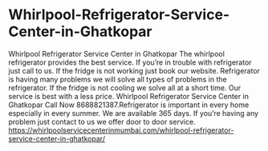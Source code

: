 # Whirlpool-Refrigerator-Service-Center-in-Ghatkopar
Whirlpool Refrigerator Service Center in Ghatkopar The whirlpool refrigerator provides the best service. If you’re in trouble with refrigerator just call to us. If the fridge is not working just book our website. Refrigerator is having many problems we will solve all types of problems in the refrigerator. If the fridge is not cooling we solve all at a short time. Our service is best with a less price. Whirlpool Refrigerator Service Center in Ghatkopar Call Now 8688821387.Refrigerator is important in every home especially in every summer. We are available 365 days. If you’re having any problem just contact to us we offer door to door service. https://whirlpoolservicecenterinmumbai.com/whirlpool-refrigerator-service-center-in-ghatkopar/
